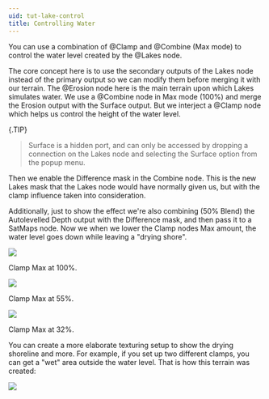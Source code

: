 ```yaml
---
uid: tut-lake-control
title: Controlling Water
---
```


You can use a combination of @Clamp and @Combine (Max mode) to control the water level created by the @Lakes node.

The core concept here is to use the secondary outputs of the Lakes node instead of the primary output so we can modify them before merging it with our terrain. The @Erosion node here is the main terrain upon which Lakes simulates water. We use a @Combine node in Max mode (100%) and merge the Erosion output with the Surface output. But we interject a @Clamp node which helps us control the height of the water level.

{.TIP} 
> Surface is a hidden port, and can only be accessed by dropping a connection on the Lakes node and selecting the Surface option from the popup menu.

Then we enable the Difference mask in the Combine node. This is the new Lakes mask that the Lakes node would have normally given us, but with the clamp influence taken into consideration.

Additionally, just to show the effect we're also combining (50% Blend) the Autolevelled Depth output with the Difference mask, and then pass it to a SatMaps node. Now we when we lower the Clamp nodes Max amount, the water level goes down while leaving a "drying shore". 

![](/images/ref/Lakes/tut-control-1.jpg)

Clamp Max at 100%.

![](/images/ref/Lakes/tut-control-2.jpg)

Clamp Max at 55%.

![](/images/ref/Lakes/tut-control-3.jpg)

Clamp Max at 32%.


You can create a more elaborate texturing setup to show the drying shoreline and more. For example, if you set up two different clamps, you can get a "wet" area outside the water level. That is how this terrain was created:

![](/images/ref/Lakes/lake-clamp.gif)
